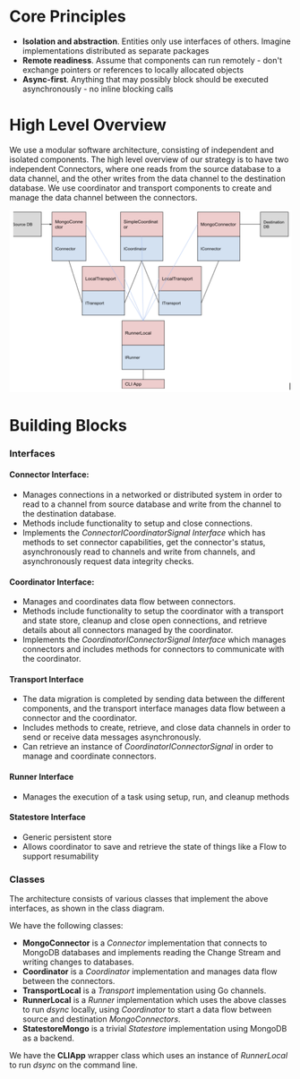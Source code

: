 # Core Principles

* **Isolation and abstraction**.
  Entities only use interfaces of others. Imagine implementations distributed as separate packages
* **Remote readiness**.
  Assume that components can run remotely - don't exchange pointers or references to locally allocated objects
* **Async-first**.
  Anything that may possibly block should be executed asynchronously - no inline blocking calls

# High Level Overview

We use a modular software architecture, consisting of independent and isolated components. The high level overview of
our strategy is to have two independent Connectors, where one reads from the source database to a data channel, and the
other writes from the data channel to the destination database. We use coordinator and transport components to create
and manage the data channel between the connectors.

![Class Diagram](diagrams/high_level_class_diagram.png)

# Building Blocks

### Interfaces

#### Connector Interface:

* Manages connections in a networked or distributed system in order to read to a channel from source database and write
  from the channel to the destination database.
* Methods include functionality to setup and close connections.
* Implements the *ConnectorICoordinatorSignal Interface* which has methods to set connector capabilities, get the
  connector's status, asynchronously read to channels and write from channels, and asynchronously request data integrity
  checks.

#### Coordinator Interface:

* Manages and coordinates data flow between connectors.
* Methods include functionality to setup the coordinator with a transport and state store, cleanup and close open
  connections, and retrieve details about all connectors managed by the coordinator.
* Implements the *CoordinatorIConnectorSignal Interface* which manages connectors and includes methods for connectors to
  communicate with the coordinator.

#### Transport Interface

* The data migration is completed by sending data between the different components, and the transport interface manages
  data flow between a connector and the coordinator.
* Includes methods to create, retrieve, and close data channels in order to send or receive data messages
  asynchronously.
* Can retrieve an instance of *CoordinatorIConnectorSignal* in order to manage and coordinate connectors.

#### Runner Interface

* Manages the execution of a task using setup, run, and cleanup methods

#### Statestore Interface

* Generic persistent store
* Allows coordinator to save and retrieve the state of things like a Flow to support resumability

### Classes

The architecture consists of various classes that implement the above interfaces, as shown in the class diagram.

We have the following classes:

- **MongoConnector**  is a *Connector* implementation that connects to MongoDB databases and implements reading the
  Change Stream and writing changes to databases.
- **Coordinator** is a *Coordinator* implementation and manages data flow between the connectors.
- **TransportLocal** is a *Transport* implementation using Go channels.
- **RunnerLocal** is a *Runner* implementation which uses the above classes to run *dsync* locally, using
  *Coordinator* to start a data flow between source and destination *MongoConnectors*.
- **StatestoreMongo** is a trivial *Statestore* implementation using MongoDB as a backend.

We have the **CLIApp** wrapper class which uses an instance of *RunnerLocal* to run *dsync* on the command line. 
